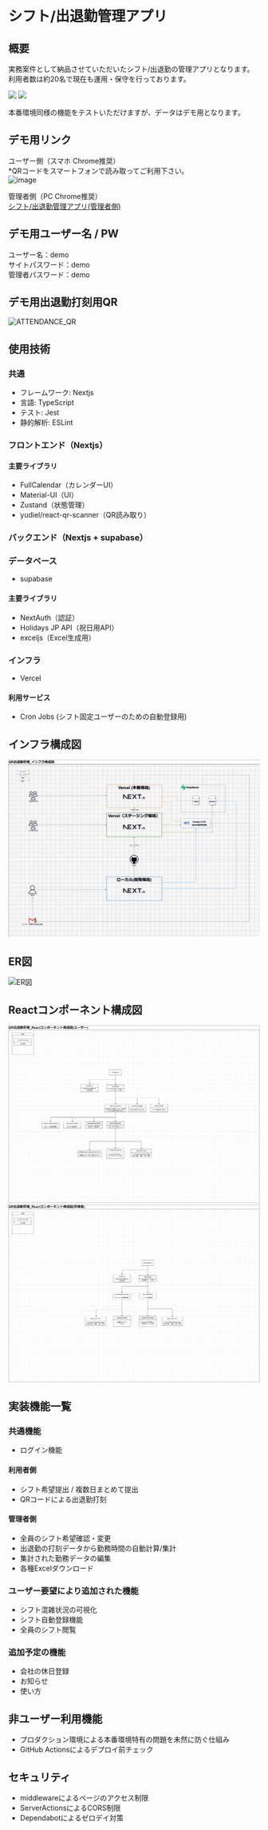 # シフト/出退勤管理アプリ
## 概要
実務案件として納品させていただいたシフト/出退勤の管理アプリとなります。  
利用者数は約20名で現在も運用・保守を行っております。  

<img src="https://github.com/user-attachments/assets/12b19efc-2876-4b1a-ba4e-48b19de6ee9c" height="200" />
<img src="https://github.com/user-attachments/assets/07945322-e13b-4c9a-bf73-94ddfd4e87c4" height="200" />

本番環境同様の機能をテストいただけますが、データはデモ用となります。 

## デモ用リンク
ユーザー側（スマホ Chrome推奨）  
*QRコードをスマートフォンで読み取ってご利用下さい。  
![image](https://github.com/user-attachments/assets/572a648c-2b36-4c15-aa2d-ebaa3f8a972f)

管理者側（PC Chrome推奨）  
[シフト/出退勤管理アプリ(管理者側)]([https://shift-management-preview.vercel.app/login?role=admin](https://shift-management-preview.vercel.app/admin_login))

## デモ用ユーザー名 / PW
ユーザー名：demo  
サイトパスワード：demo  
管理者パスワード：demo  



## デモ用出退勤打刻用QR
![ATTENDANCE_QR](https://github.com/user-attachments/assets/018e06c6-3f83-4142-a142-5dac9367729a)


## 使用技術
### 共通
- フレームワーク: Nextjs
- 言語: TypeScript
- テスト: Jest
- 静的解析: ESLint

### フロントエンド（Nextjs）
#### 主要ライブラリ
- FullCalendar（カレンダーUI）
- Material-UI（UI） 
- Zustand（状態管理）
- yudiel/react-qr-scanner（QR読み取り）

### バックエンド（Nextjs + supabase）
### データベース
- supabase

#### 主要ライブラリ
- NextAuth（認証）
- Holidays JP API（祝日用API）
- exceljs（Excel生成用）

### インフラ
- Vercel

#### 利用サービス
- Cron Jobs (シフト固定ユーザーのための自動登録用)
## インフラ構成図
![インフラ構成図](documents/6_インフラ構成図.png)

## ER図
![ER図](documents/5_ER図.png)

## Reactコンポーネント構成図
![Reactコンポーネント構成図](documents/7_1_Reactコンポーネント構成図(ユーザー).png)
![Reactコンポーネント構成図](documents/7_2_Reactコンポーネント構成図(管理者).png)

## 実装機能一覧
### 共通機能
- ログイン機能

#### 利用者側
- シフト希望提出 / 複数日まとめて提出
- QRコードによる出退勤打刻

#### 管理者側
- 全員のシフト希望確認・変更
- 出退勤の打刻データから勤務時間の自動計算/集計
- 集計された勤務データの編集
- 各種Excelダウンロード

### ユーザー要望により追加された機能
- シフト混雑状況の可視化
- シフト自動登録機能
- 全員のシフト閲覧

### 追加予定の機能
- 会社の休日登録
- お知らせ
- 使い方

## 非ユーザー利用機能
- プロダクション環境による本番環境特有の問題を未然に防ぐ仕組み
- GitHub Actionsによるデプロイ前チェック

## セキュリティ
- middlewareによるページのアクセス制限
- ServerActionsによるCORS制限
- Dependabotによるゼロデイ対策

